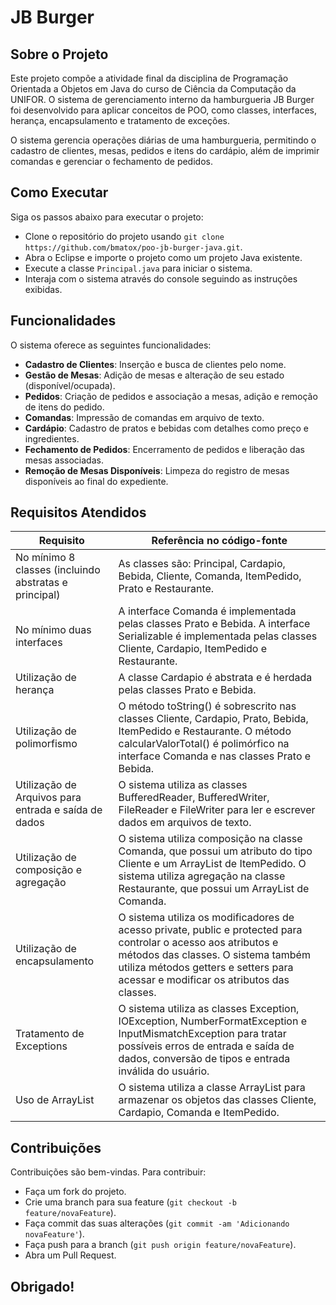 # JB Burger

## Sobre o Projeto

Este projeto compõe a atividade final da disciplina de Programação Orientada a Objetos em Java do curso de Ciência da Computação da UNIFOR. O sistema de gerenciamento interno da hamburgueria JB Burger foi desenvolvido para aplicar conceitos de POO, como classes, interfaces, herança, encapsulamento e tratamento de exceções.

O sistema gerencia operações diárias de uma hamburgueria, permitindo o cadastro de clientes, mesas, pedidos e itens do cardápio, além de imprimir comandas e gerenciar o fechamento de pedidos.

## Como Executar

Siga os passos abaixo para executar o projeto:

- Clone o repositório do projeto usando `git clone https://github.com/bmatox/poo-jb-burger-java.git`.
- Abra o Eclipse e importe o projeto como um projeto Java existente.
- Execute a classe `Principal.java` para iniciar o sistema.
- Interaja com o sistema através do console seguindo as instruções exibidas.

## Funcionalidades

O sistema oferece as seguintes funcionalidades:

- **Cadastro de Clientes**: Inserção e busca de clientes pelo nome.
- **Gestão de Mesas**: Adição de mesas e alteração de seu estado (disponível/ocupada).
- **Pedidos**: Criação de pedidos e associação a mesas, adição e remoção de itens do pedido.
- **Comandas**: Impressão de comandas em arquivo de texto.
- **Cardápio**: Cadastro de pratos e bebidas com detalhes como preço e ingredientes.
- **Fechamento de Pedidos**: Encerramento de pedidos e liberação das mesas associadas.
- **Remoção de Mesas Disponíveis**: Limpeza do registro de mesas disponíveis ao final do expediente.

## Requisitos Atendidos

| Requisito | Referência no código-fonte |
| --------- | -------------------------- |
| No mínimo 8 classes (incluindo abstratas e principal) | As classes são: Principal, Cardapio, Bebida, Cliente, Comanda, ItemPedido, Prato e Restaurante. |
| No mínimo duas interfaces | A interface Comanda é implementada pelas classes Prato e Bebida. A interface Serializable é implementada pelas classes Cliente, Cardapio, ItemPedido e Restaurante. |
| Utilização de herança | A classe Cardapio é abstrata e é herdada pelas classes Prato e Bebida. |
| Utilização de polimorfismo | O método toString() é sobrescrito nas classes Cliente, Cardapio, Prato, Bebida, ItemPedido e Restaurante. O método calcularValorTotal() é polimórfico na interface Comanda e nas classes Prato e Bebida. |
| Utilização de Arquivos para entrada e saída de dados | O sistema utiliza as classes BufferedReader, BufferedWriter, FileReader e FileWriter para ler e escrever dados em arquivos de texto. |
| Utilização de composição e agregação | O sistema utiliza composição na classe Comanda, que possui um atributo do tipo Cliente e um ArrayList de ItemPedido. O sistema utiliza agregação na classe Restaurante, que possui um ArrayList de Comanda. |
| Utilização de encapsulamento | O sistema utiliza os modificadores de acesso private, public e protected para controlar o acesso aos atributos e métodos das classes. O sistema também utiliza métodos getters e setters para acessar e modificar os atributos das classes. |
| Tratamento de Exceptions | O sistema utiliza as classes Exception, IOException, NumberFormatException e InputMismatchException para tratar possíveis erros de entrada e saída de dados, conversão de tipos e entrada inválida do usuário. |
| Uso de ArrayList | O sistema utiliza a classe ArrayList para armazenar os objetos das classes Cliente, Cardapio, Comanda e ItemPedido. |

## Contribuições

Contribuições são bem-vindas. Para contribuir:

- Faça um fork do projeto.
- Crie uma branch para sua feature (`git checkout -b feature/novaFeature`).
- Faça commit das suas alterações (`git commit -am 'Adicionando novaFeature'`).
- Faça push para a branch (`git push origin feature/novaFeature`).
- Abra um Pull Request.

 ## Obrigado!


